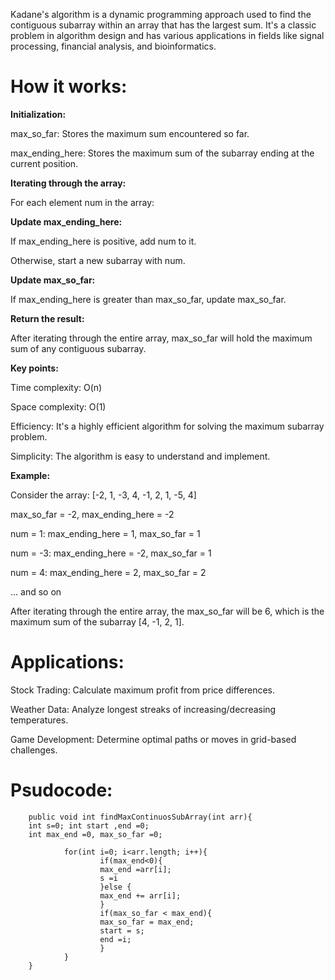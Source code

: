 Kadane's algorithm is a dynamic programming approach used to find the contiguous subarray within an array that has the largest sum. It's a classic problem in algorithm design and has various applications in fields like signal processing, financial analysis, and bioinformatics.   

How it works:
==========

**Initialization:**

max_so_far: Stores the maximum sum encountered so far.

max_ending_here: Stores the maximum sum of the subarray ending at the current position.

**Iterating through the array:**

For each element num in the array:

**Update max_ending_here:**

If max_ending_here is positive, add num to it.

Otherwise, start a new subarray with num.

**Update max_so_far:**

If max_ending_here is greater than max_so_far, update max_so_far.

**Return the result:**

After iterating through the entire array, max_so_far will hold the maximum sum of any contiguous subarray.

**Key points:**

Time complexity: O(n)

Space complexity: O(1)   

Efficiency: It's a highly efficient algorithm for solving the maximum subarray problem.

Simplicity: The algorithm is easy to understand and implement.   

**Example:**

Consider the array: [-2, 1, -3, 4, -1, 2, 1, -5, 4]

max_so_far = -2, max_ending_here = -2

num = 1: max_ending_here = 1, max_so_far = 1

num = -3: max_ending_here = -2, max_so_far = 1

num = 4: max_ending_here = 2, max_so_far = 2

... and so on

After iterating through the entire array, the max_so_far will be 6, which is the maximum sum of the subarray [4, -1, 2, 1].

Applications:
============

Stock Trading: Calculate maximum profit from price differences.

Weather Data: Analyze longest streaks of increasing/decreasing temperatures.

Game Development: Determine optimal paths or moves in grid-based challenges.


Psudocode:
========
        
        public void int findMaxContinuosSubArray(int arr){
        int s=0; int start ,end =0;
        int max_end =0, max_so_far =0;
                
                for(int i=0; i<arr.length; i++){
                        if(max_end<0){
                        max_end =arr[i];
                        s =i
                        }else {
                        max_end += arr[i]; 
                        }
                        if(max_so_far < max_end){
                        max_so_far = max_end;
                        start = s;
                        end =i;
                        }
                }
        }
